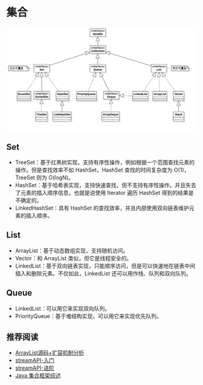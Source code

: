 # 集合
![Collection+Collection](https://raw.githubusercontent.com/loli0con/picgo/master/images/Collection%2BCollection.png%2B2021-06-01-17-54-35)

## Set
* TreeSet：基于红黑树实现，支持有序性操作，例如根据一个范围查找元素的操作。但是查找效率不如 HashSet，HashSet 查找的时间复杂度为 O(1)，TreeSet 则为 O(logN)。
* HashSet：基于哈希表实现，支持快速查找，但不支持有序性操作。并且失去了元素的插入顺序信息，也就是说使用 Iterator 遍历 HashSet 得到的结果是不确定的。
* LinkedHashSet：具有 HashSet 的查找效率，并且内部使用双向链表维护元素的插入顺序。

## List
* ArrayList：基于动态数组实现，支持随机访问。
* Vector：和 ArrayList 类似，但它是线程安全的。
* LinkedList：基于双向链表实现，只能顺序访问，但是可以快速地在链表中间插入和删除元素。不仅如此，LinkedList 还可以用作栈、队列和双向队列。

## Queue
* LinkedList：可以用它来实现双向队列。
* PriorityQueue：基于堆结构实现，可以用它来实现优先队列。




## 推荐阅读
* [ArrayList源码+扩容机制分析](https://github.com/Snailclimb/JavaGuide/blob/master/docs/java/collection/ArrayList%E6%BA%90%E7%A0%81%2B%E6%89%A9%E5%AE%B9%E6%9C%BA%E5%88%B6%E5%88%86%E6%9E%90.md)
* [streamAPI-入门](https://www.liaoxuefeng.com/wiki/1252599548343744/1322402873081889)
* [streamAPI-进阶](https://colobu.com/2016/03/02/Java-Stream/)
* [Java 集合框架综述](https://segmentfault.com/a/1190000023520835)
